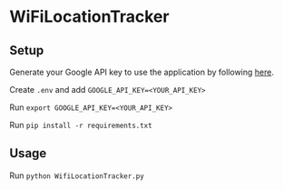 # WiFiLocationTracker

## Setup

Generate your Google API key to use the application by following [here](https://developers.google.com/maps/documentation/geolocation/get-api-key).

Create `.env` and add `GOOGLE_API_KEY=<YOUR_API_KEY>`

Run `export GOOGLE_API_KEY=<YOUR_API_KEY>`

Run `pip install -r requirements.txt`

## Usage

Run `python WifiLocationTracker.py`
